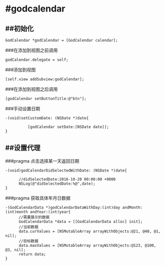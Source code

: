 #godcalendar
=======================
##初始化
----------------------
```obj-c
GodCalendar *godCalendar = [GodCalendar calendar]; 
```
###在添加到视图之前调用
```obj-c
godCalendar.delegate = self;
```
###添加到视图
```obj-c
[self.view addSubview:godCalendar];                 
```
###在添加到视图之后调用
```obj-c
[godCalendar setButtonTitle:@"btn"];
```
###手动设置日期
```obj-c
-(void)setCustomDate: (NSDate *)date{

          [godCalendar setDate:[NSDate date]];                
}
```

##设置代理<GodCalendarDelegate>
--------------------
###pragma 点击选择某一天返回日期
```obj-c
-(void)godCalendarDidSelectedWithDate: (NSDate *)date{ 

      //didSelectedDate:2016-10-20 00:00:00 +0000
      NSLog(@"didSelectedDate:%@",date); 
}
```

###pragma 获取具体年月日数据
```obj-c
-(GodCalendarData *)godCalendarDataWithDay:(int)day andMonth:(int)month andYear:(int)year{                   
      //需要展示的数据
      GodCalendarData *data = [[GodCalendarData alloc] init]; 
      //当前数据
      data.curValues = [NSMutableArray arrayWithObjects:@21, @40, @1, nil];       
      //目标数据
      data.maxValues = [NSMutableArray arrayWithObjects:@123, @100, @3, nil];    
      return data;
}
```
